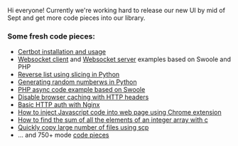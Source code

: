 Hi everyone!
Currently we're working hard to release our new UI by mid of Sept and get more code pieces into our library.

### Some fresh code pieces:
- [Certbot installation and usage](https://onelinerhub.com/?q=certbot/)
- [Websocket client](https://onelinerhub.com/php-swoole/websocket_client) and [Websocket server](https://onelinerhub.com/php-swoole/websocket_server) examples based on Swoole and PHP
- [Reverse list using slicing in Python](https://onelinerhub.com/python/reverse_a_list_slicing)
- [Generating random numberws in Python](https://onelinerhub.com/python/random_numbers)
- [PHP async code example based on Swoole](https://onelinerhub.com/php-swoole/async_example)
- [Disable browser caching with HTTP headers](https://onelinerhub.com/http-headers/disable_cache)
- [Basic HTTP auth with Nginx](https://onelinerhub.com/nginx/http_auth)
- [How to inject Javascript code into web page using Chrome extension](https://onelinerhub.com/chrome-extension/inject_js)
- [How to find the sum of all the elements of an integer array with c](https://onelinerhub.com/c/sum_of_integer_array)
- [Quickly copy large number of files using scp](https://onelinerhub.com/ssh/copy_large_number_of_files)
- ... and 750+ mode [code pieces](https://onelinerhub.com/)
